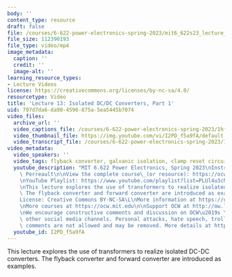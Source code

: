 ```yaml
---
body: ''
content_type: resource
draft: false
file: /courses/6-622-power-electronics-spring-2023/mit6_622s23_lecture_13_360p_16_9.mp4
file_size: 112390193
file_type: video/mp4
image_metadata:
  caption: ''
  credit: ''
  image-alt: ''
learning_resource_types:
- Lecture Videos
license: https://creativecommons.org/licenses/by-nc-sa/4.0/
resourcetype: Video
title: 'Lecture 13: Isolated DC/DC Converters, Part 1'
uid: 797d7da6-da90-4596-875a-5ea5445b7074
video_files:
  archive_url: ''
  video_captions_file: /courses/6-622-power-electronics-spring-2023/1hfxRBBkMFfBws7Ma8z3d3Yr_AfItbLnm_transcript.webvtt
  video_thumbnail_file: https://img.youtube.com/vi/I2PD_f5a9fA/default.jpg
  video_transcript_file: /courses/6-622-power-electronics-spring-2023/1hfxRBBkMFfBws7Ma8z3d3Yr_AfItbLnm_transcript.pdf
video_metadata:
  video_speakers: ''
  video_tags: flyback converter, galvanic isolation, clamp reset circuit, gapped core
  youtube_description: "MIT 6.622 Power Electronics, Spring 2023\nInstructor: David\
    \ Perreault\n\nView the complete course\_(or resource): https://ocw.mit.edu/courses/6-622-power-electronics-spring-2023/\L\
    \nYouTube Playlist: https://www.youtube.com/playlist?list=PLUl4u3cNGP62UTc77mJoubhDELSC8lfR0\n\
    \nThis lecture explores the use of transformers to realize isolated DC-DC converters.\
    \ The flyback converter and forward converter are introduced as examples.\n\n\
    License: Creative Commons BY-NC-SA\L\nMore information at https://ocw.mit.edu/terms\L\
    \nMore courses at https://ocw.mit.edu\n\nSupport OCW at http://ow.ly/a1If50zVRlQ\n\
    \nWe encourage constructive comments and discussion on OCW\u2019s YouTube and\
    \ other social media channels. Personal attacks, hate speech, trolling, and inappropriate\
    \ comments are not allowed and may be removed. More details at https://ocw.mit.edu/comments."
  youtube_id: I2PD_f5a9fA
---
```

This lecture explores the use of transformers to realize isolated DC-DC converters. The flyback converter and forward converter are introduced as examples.